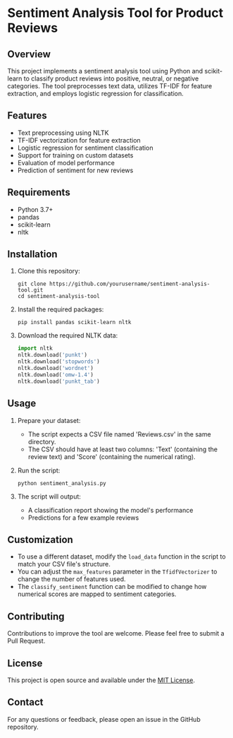 # Sentiment Analysis Tool for Product Reviews

## Overview

This project implements a sentiment analysis tool using Python and scikit-learn to classify product reviews into positive, neutral, or negative categories. The tool preprocesses text data, utilizes TF-IDF for feature extraction, and employs logistic regression for classification.

## Features

- Text preprocessing using NLTK
- TF-IDF vectorization for feature extraction
- Logistic regression for sentiment classification
- Support for training on custom datasets
- Evaluation of model performance
- Prediction of sentiment for new reviews

## Requirements

- Python 3.7+
- pandas
- scikit-learn
- nltk

## Installation

1. Clone this repository:
   ```
   git clone https://github.com/yourusername/sentiment-analysis-tool.git
   cd sentiment-analysis-tool
   ```

2. Install the required packages:
   ```
   pip install pandas scikit-learn nltk
   ```

3. Download the required NLTK data:
   ```python
   import nltk
   nltk.download('punkt')
   nltk.download('stopwords')
   nltk.download('wordnet')
   nltk.download('omw-1.4')
   nltk.download('punkt_tab')
   ```

## Usage

1. Prepare your dataset:
   - The script expects a CSV file named 'Reviews.csv' in the same directory.
   - The CSV should have at least two columns: 'Text' (containing the review text) and 'Score' (containing the numerical rating).

2. Run the script:
   ```
   python sentiment_analysis.py
   ```

3. The script will output:
   - A classification report showing the model's performance
   - Predictions for a few example reviews

## Customization

- To use a different dataset, modify the `load_data` function in the script to match your CSV file's structure.
- You can adjust the `max_features` parameter in the `TfidfVectorizer` to change the number of features used.
- The `classify_sentiment` function can be modified to change how numerical scores are mapped to sentiment categories.

## Contributing

Contributions to improve the tool are welcome. Please feel free to submit a Pull Request.

## License

This project is open source and available under the [MIT License](LICENSE).

## Contact

For any questions or feedback, please open an issue in the GitHub repository.
